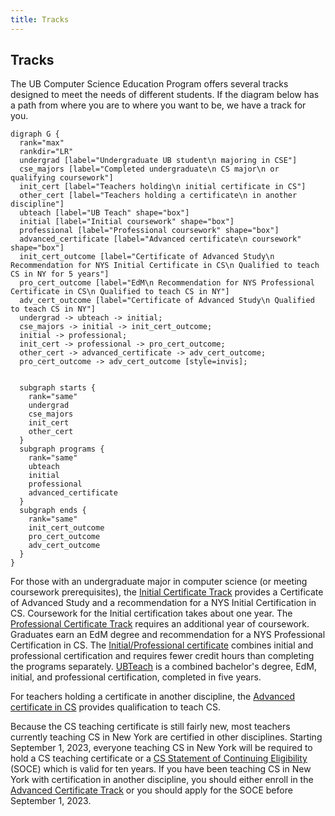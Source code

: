 ```yaml
---
title: Tracks
---
```


## Tracks

The UB Computer Science Education Program offers several tracks designed to meet the 
needs of different students. If the diagram below has a path from where you are to where you 
want to be, we have a track for you.

```{.graphviz}
digraph G {
  rank="max"
  rankdir="LR"
  undergrad [label="Undergraduate UB student\n majoring in CSE"]
  cse_majors [label="Completed undergraduate\n CS major\n or qualifying coursework"]
  init_cert [label="Teachers holding\n initial certificate in CS"]
  other_cert [label="Teachers holding a certificate\n in another discipline"]
  ubteach [label="UB Teach" shape="box"]
  initial [label="Initial coursework" shape="box"]
  professional [label="Professional coursework" shape="box"]
  advanced_certificate [label="Advanced certificate\n coursework" shape="box"]
  init_cert_outcome [label="Certificate of Advanced Study\n Recommendation for NYS Initial Certificate in CS\n Qualified to teach CS in NY for 5 years"]
  pro_cert_outcome [label="EdM\n Recommendation for NYS Professional Certificate in CS\n Qualified to teach CS in NY"]
  adv_cert_outcome [label="Certificate of Advanced Study\n Qualified to teach CS in NY"]
  undergrad -> ubteach -> initial;
  cse_majors -> initial -> init_cert_outcome;
  initial -> professional;
  init_cert -> professional -> pro_cert_outcome;
  other_cert -> advanced_certificate -> adv_cert_outcome;
  pro_cert_outcome -> adv_cert_outcome [style=invis];
  

  subgraph starts {
    rank="same"
    undergrad
    cse_majors
    init_cert
    other_cert
  }
  subgraph programs {
    rank="same"
    ubteach
    initial
    professional
    advanced_certificate
  }
  subgraph ends {
    rank="same"
    init_cert_outcome
    pro_cert_outcome
    adv_cert_outcome
  }
}
```

For those with an undergraduate major in computer science (or meeting coursework prerequisites), 
the [Initial Certificate Track](#initial-certificate-track) provides a Certificate of Advanced Study and 
a recommendation for a NYS Initial Certification in CS. Coursework for the Initial certification takes 
about one year. The [Professional Certificate Track](#professional-certificate-track) 
requires an additional year of coursework. Graduates earn an EdM degree and recommendation for 
a NYS Professional Certification in CS.
The [Initial/Professional certificate](#initial-professional-certificate-track) 
combines initial and professional certification and requires fewer credit hours than completing 
the programs separately. [UBTeach](#ub-teach-track) is a combined bachelor's degree, EdM, 
initial, and professional certification, completed in five years.

For teachers holding a certificate in another discipline, the 
[Advanced certificate in CS](#advanced-certificate-track) provides qualification to teach CS. 

Because the CS teaching certificate is still fairly new, most teachers currently teaching CS in New York are
certified in other disciplines. Starting September 1, 2023, everyone teaching CS in New York will be 
required to hold a CS teaching certificate or a 
[CS Statement of Continuing Eligibility](http://www.highered.nysed.gov/tcert/certificate/computer-sci-soce.html) 
(SOCE) which is valid for ten years. If you have been teaching CS in New York with certification in another 
discipline, you should either enroll in the [Advanced Certificate Track](#advanced-certificate-track) or you should apply for the 
SOCE before September 1, 2023.


